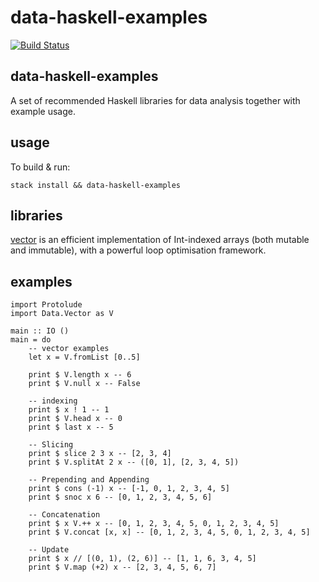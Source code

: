 data-haskell-examples
=====================

[![Build
Status](https://travis-ci.org/DataHaskell/data-haskell-examples.png)](https://travis-ci.org/DataHaskell/data-haskell-examples)

data-haskell-examples
---------------------

A set of recommended Haskell libraries for data analysis together with example usage.

usage
-----

To build & run:

    stack install && data-haskell-examples

libraries
---

[vector](http://www.datahaskell.org/docs/library/vector.html) is an efficient implementation of Int-indexed arrays (both mutable and immutable), with a powerful loop optimisation framework.


examples
---

``` {.sourceCode .literate .haskell}
import Protolude
import Data.Vector as V

main :: IO ()
main = do
    -- vector examples
    let x = V.fromList [0..5]

    print $ V.length x -- 6
    print $ V.null x -- False

    -- indexing
    print $ x ! 1 -- 1
    print $ V.head x -- 0
    print $ last x -- 5

    -- Slicing
    print $ slice 2 3 x -- [2, 3, 4]
    print $ V.splitAt 2 x -- ([0, 1], [2, 3, 4, 5])

    -- Prepending and Appending
    print $ cons (-1) x -- [-1, 0, 1, 2, 3, 4, 5]
    print $ snoc x 6 -- [0, 1, 2, 3, 4, 5, 6]

    -- Concatenation
    print $ x V.++ x -- [0, 1, 2, 3, 4, 5, 0, 1, 2, 3, 4, 5]
    print $ V.concat [x, x] -- [0, 1, 2, 3, 4, 5, 0, 1, 2, 3, 4, 5]

    -- Update
    print $ x // [(0, 1), (2, 6)] -- [1, 1, 6, 3, 4, 5]
    print $ V.map (+2) x -- [2, 3, 4, 5, 6, 7]
```
